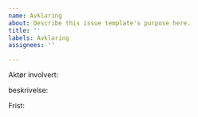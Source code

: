 ```yaml
---
name: Avklaring
about: Describe this issue template's purpose here.
title: ''
labels: Avklaring
assignees: ''

---
```


Aktør involvert:

beskrivelse:

Frist:
